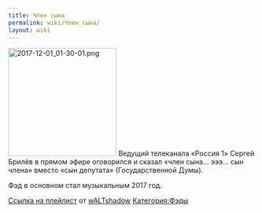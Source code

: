 ```yaml
---
title: Член сына
permalink: wiki/Член_сына/
layout: wiki
---
```


<img src="2017-12-01_01-30-01.png" title="fig:2017-12-01_01-30-01.png" width="220" height="220" alt="2017-12-01_01-30-01.png" />
Ведущий телеканала «Россия 1» Сергей Брилёв в прямом эфире оговорился и
сказал «член сына… эээ… сын члена» вместо «сын депутата»
(Государственной Думы).

Фэд в основном стал музыкальным 2017 год.

[Ссылка на
плейлист](https://www.youtube.com/playlist?list=PLoT90rMnqzWc2ApSFxWBe7kjNfCj-OcA4) от [wALTshadow](wALTshadow "wikilink")
[Категория:Фэды](Категория:Фэды "wikilink")

